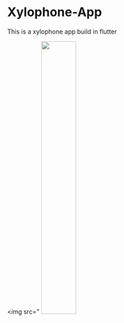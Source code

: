 # Xylophone-App
This is a xylophone app build in flutter

<img src="
<img src="https://github.com/tanujdey7/Xylophone-App/blob/master/xylo.png" height="40%" width="40%">
